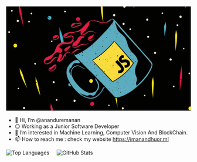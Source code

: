 ![Javascript wallpaper by wallpaper access](https://raw.githubusercontent.com/ananduremanan/Demo/demo_files/4635758.jpg)

- 👋 Hi, I’m @ananduremanan
- 😑 Working as a Junior Software Developer 
- 👀 I’m interested in Machine Learning, Computer Vision And BlockChain.
- 📫 How to reach me : check my website https://imanandhuor.ml

<div style="display: flex">
  <img src="https://github-readme-stats.vercel.app/api/top-langs/?username=ananduremanan&hide_progress=true&bg_color=0D1117&title_color=ffffff&text_color=ffffff" alt="Top Languages" style="margin-right: 20px" />
  <img src="https://github-readme-stats.vercel.app/api?username=ananduremanan&bg_color=0D1117&title_color=ffffff&text_color=ffffff" alt="GitHub Stats" />
</div>

<!---
ananduremanan/ananduremanan is a ✨ special ✨ repository because its `README.md` (this file) appears on your GitHub profile.
You can click the Preview link to take a look at your changes.
--->
